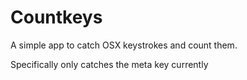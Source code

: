 # Countkeys

A simple app to catch OSX keystrokes and count them.

Specifically only catches the meta key currently